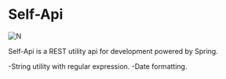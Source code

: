 # Self-Api

![N](https://spring.io/img/spring-by-pivotal-9066b55828deb3c10e27e609af322c40.png)

Self-Api is a REST utility api for development powered by Spring.

-String utility with regular expression.
-Date formatting.
